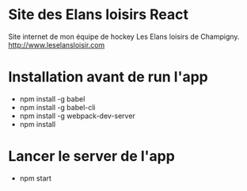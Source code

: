 # Site des Elans  loisirs React
Site internet de mon équipe de hockey Les Elans loisirs de Champigny.
http://www.leselansloisir.com

# Installation avant de run l'app
* npm install -g babel
* npm install -g babel-cli
* npm install -g webpack-dev-server
* npm install

# Lancer le server de  l'app
* npm start
